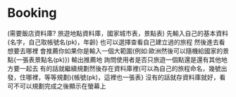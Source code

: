 # Booking
(需要飯店資料庫? 旅遊地點資料庫，國家城市表，景點表)
先輸入自己的基本資料{名字，自己取帳號名(pk)，年齡}
也可以選擇查看自己建立過的旅程
然後進去看想要去哪裡
會推薦你如果你是輸入一個大範圍(例如:歐洲然後可以隨機給國家的景點{一張表景點名(pk)})
輸出推薦地
詢問使用者是否只旅遊一個點還是還有其他地方要一起去
有的話就繼續規劃然後存在資料庫裡(可以為自己的旅程命名，幾號出發，住哪裡，等等規劃){帳號(pk)，這裡也一張表}
沒有的話就存資料庫就好，看可不可以規劃完成之後顯示在螢幕上
